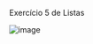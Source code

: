 
Exercício 5 de Listas


![image](https://user-images.githubusercontent.com/99506287/236717547-91b889eb-76f3-441d-a6f7-3383189a9350.png)

